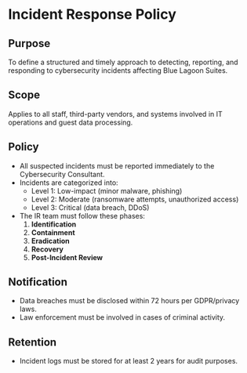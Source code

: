 # Incident Response Policy

## Purpose
To define a structured and timely approach to detecting, reporting, and responding to cybersecurity incidents affecting Blue Lagoon Suites.

## Scope
Applies to all staff, third-party vendors, and systems involved in IT operations and guest data processing.

## Policy
- All suspected incidents must be reported immediately to the Cybersecurity Consultant.
- Incidents are categorized into:
  - Level 1: Low-impact (minor malware, phishing)
  - Level 2: Moderate (ransomware attempts, unauthorized access)
  - Level 3: Critical (data breach, DDoS)
- The IR team must follow these phases:
  1. **Identification**
  2. **Containment**
  3. **Eradication**
  4. **Recovery**
  5. **Post-Incident Review**

## Notification
- Data breaches must be disclosed within 72 hours per GDPR/privacy laws.
- Law enforcement must be involved in cases of criminal activity.

## Retention
- Incident logs must be stored for at least 2 years for audit purposes.
